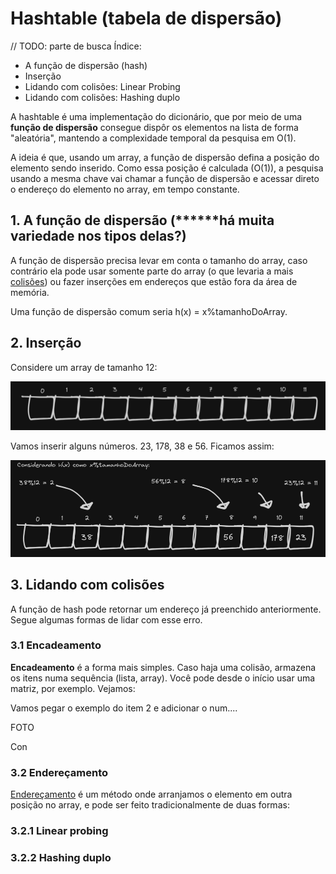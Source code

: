 # Hashtable (tabela de dispersão)
// TODO: parte de busca
Índice:
- A função de dispersão (hash)
- Inserção
- Lidando com colisões: Linear Probing
- Lidando com colisões: Hashing duplo

A hashtable é uma implementação do dicionário, que por meio de uma <b>função de dispersão</b> consegue dispôr os elementos na lista de forma "aleatória", mantendo a complexidade temporal da pesquisa em O(1).

A ideia é que, usando um array, a função de dispersão defina a posição do elemento sendo inserido. Como essa posição é calculada (O(1)), a pesquisa usando a mesma chave vai chamar a função de dispersão e acessar direto o endereço do elemento no array, em tempo constante.


## 1. A função de dispersão (******há muita variedade nos tipos delas?)

A função de dispersão precisa levar em conta o tamanho do array, caso contrário ela pode usar somente parte do array (o que levaria a mais <u>colisões</u>) ou fazer inserções em endereços que estão fora da área de memória.

Uma função de dispersão comum seria h(x) = x%tamanhoDoArray.

## 2. Inserção

Considere um array de tamanho 12:

![](image.png)

Vamos inserir alguns números. 23, 178, 38 e 56. Ficamos assim:

![alt text](image-3.png)

## 3. Lidando com colisões

A função de hash pode retornar um endereço já preenchido anteriormente. Segue algumas formas de lidar com esse erro.

### 3.1 Encadeamento

<b>Encadeamento</b> é a forma mais simples. Caso haja uma colisão, armazena os itens numa sequência (lista, array). Você pode desde o início usar uma matriz, por exemplo. Vejamos:

Vamos pegar o exemplo do item 2 e adicionar o num....

FOTO

Con


### 3.2 Endereçamento

<u>Endereçamento</u> é um método onde arranjamos o elemento em outra posição no array, e pode ser feito tradicionalmente de duas formas:

### 3.2.1 Linear probing

### 3.2.2 Hashing duplo
